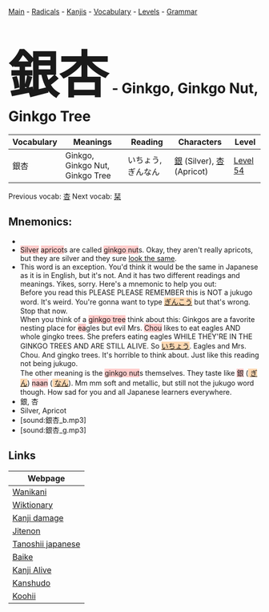 <style> bigfont {font-size: 100px}</style>
[Main](../README.md) -
[Radicals](../radicals.md) -
[Kanjis](../kanjis.md) -
[Vocabulary](../vocabulary.md) -
[Levels](../levels.md) -
[Grammar](../grammar.md)
# <bigfont> 銀杏</bigfont> - Ginkgo, Ginkgo Nut, Ginkgo Tree 

| Vocabulary | Meanings | Reading | Characters | Level |
| --- | --- | --- | --- | --- |
| 銀杏 | Ginkgo, Ginkgo Nut, Ginkgo Tree | いちょう, ぎんなん |  [銀](../kanjis/銀.md) (Silver), [杏](../kanjis/杏.md) (Apricot) | [Level 54](../levels/wk_level54.md) |

Previous vocab: [杏](杏.md) Next vocab: [栞](栞.md) 

## Mnemonics:

* 
* <span style="background-color:#ffcccb"> Silver</span> <span style="background-color:#ffcccb"> apricot</span>s are called <span style="background-color:#ffcccb"> ginkgo nut</span>s. Okay, they aren't really apricots, but they are silver and they sure <a href=http://en.wikipedia.org/wiki/Ginkgo_biloba#/media/File:Ginkgo_Seed.JPG>look the same</a>.
* This word is an exception. You'd think it would be the same in Japanese as it is in English, but it's not. And it has two different readings and meanings. Yikes, sorry. Here's a mnemonic to help you out:<br />Before you read this PLEASE PLEASE REMEMBER this is NOT a jukugo word. It's weird. You're gonna want to type <span style="background-color:#fed8b1"> [ぎんこう]([ぎん](https://jisho.org/search/ぎん)こう)</span> but that's wrong. Stop that now.<br />When you think of a <span style="background-color:#ffcccb"> ginkgo tree</span> think about this: Ginkgos are a favorite nesting place for <span style="background-color:#ffcccb"> ea</span>gles but evil Mrs. <span style="background-color:#ffcccb"> Chou</span> likes to eat eagles AND whole gingko trees. She prefers eating eagles WHILE THEY'RE IN THE GINKGO TREES AND ARE STILL ALIVE. So <span style="background-color:#fed8b1"> [いちょう](https://jisho.org/search/いちょう)</span>. Eagles and Mrs. Chou. And gingko trees. It's horrible to think about. Just like this reading not being jukugo.<br />The other meaning is the <span style="background-color:#ffcccb"> ginkgo nut</span>s themselves. They taste like <span style="background-color:#ffcccb"> 銀</span> (<span style="background-color:#fed8b1"> [ぎん](https://jisho.org/search/ぎん)</span>) <span style="background-color:#ffcccb"> naan</span> (<span style="background-color:#fed8b1"> [なん](https://jisho.org/search/なん)</span>). Mm mm soft and metallic, but still not the jukugo word though. How sad for you and all Japanese learners everywhere.
* 銀, 杏
* Silver, Apricot
* [sound:銀杏_b.mp3]
* [sound:銀杏_g.mp3]


## Links 

| Webpage |
| --- |
| [Wanikani          ](https://www.wanikani.com/kanji/銀杏) |
| [Wiktionary        ](https://en.wiktionary.org/wiki/銀杏) |
| [Kanji damage      ](http://www.kanjidamage.com/kanji/search?utf8=✓&q=銀杏) |
| [Jitenon           ](https://jitenon.com/kanji/銀杏) |
| [Tanoshii japanese ](https://www.tanoshiijapanese.com/dictionary/kanji.cfm?k=銀杏) |
| [Baike             ](https://baike.baidu.com/item/銀杏) |
| [Kanji Alive       ](https://app.kanjialive.com/銀杏) |
| [Kanshudo          ](https://www.kanshudo.com/searchmn?q=銀杏) |
| [Koohii            ](https://kanji.koohii.com/study/kanji/銀杏) |
